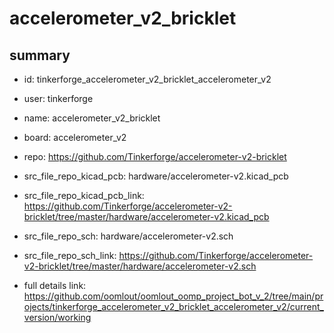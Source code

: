 # accelerometer_v2_bricklet
 
## summary 
* id: tinkerforge_accelerometer_v2_bricklet_accelerometer_v2
* user: tinkerforge
* name: accelerometer_v2_bricklet
* board: accelerometer_v2
* repo: https://github.com/Tinkerforge/accelerometer-v2-bricklet
* src_file_repo_kicad_pcb: hardware/accelerometer-v2.kicad_pcb
* src_file_repo_kicad_pcb_link: https://github.com/Tinkerforge/accelerometer-v2-bricklet/tree/master/hardware/accelerometer-v2.kicad_pcb


* src_file_repo_sch: hardware/accelerometer-v2.sch
* src_file_repo_sch_link: https://github.com/Tinkerforge/accelerometer-v2-bricklet/tree/master/hardware/accelerometer-v2.sch
* full details link: https://github.com/oomlout/oomlout_oomp_project_bot_v_2/tree/main/projects/tinkerforge_accelerometer_v2_bricklet_accelerometer_v2/current_version/working  








